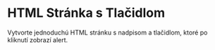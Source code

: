 # HTML Stránka s Tlačidlom

Vytvorte jednoduchú HTML stránku s nadpisom a tlačidlom, ktoré po kliknutí zobrazí alert.
